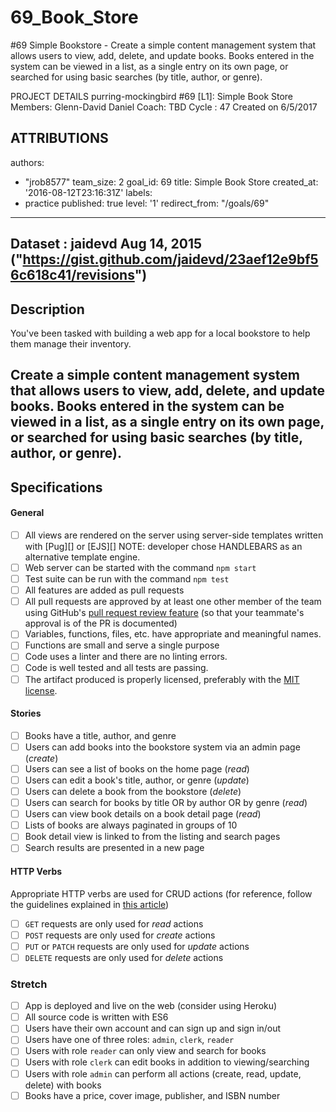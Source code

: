 # 69_Book_Store
#69 Simple Bookstore - Create a simple content management system that allows users to view, add, delete, and update books. Books entered in the system can be viewed in a list, as a single entry on its own page, or searched for using basic searches (by title, author, or genre).

PROJECT DETAILS
purring-mockingbird
#69 [L1]: Simple Book Store
Members: Glenn-David Daniel
Coach: TBD
Cycle : 47
Created on 6/5/2017

ATTRIBUTIONS
---
authors:
- "jrob8577"
team_size: 2
goal_id: 69
title: Simple Book Store
created_at: '2016-08-12T23:16:31Z'
labels:
- practice
published: true
level: '1'
redirect_from: "/goals/69"
---

Dataset :  jaidevd Aug 14, 2015 ("https://gist.github.com/jaidevd/23aef12e9bf56c618c41/revisions")
---

## Description

You've been tasked with building a web app for a local bookstore to help them manage their inventory.

Create a simple content management system that allows users to view, add, delete, and update books. 
Books entered in the system can be viewed in a list, as a single entry on its own page, or searched 
for using basic searches (by title, author, or genre).
---

## Specifications

#### General
- [ ] All views are rendered on the server using server-side templates written with [Pug][] or [EJS][] NOTE: developer chose HANDLEBARS as an alternative template engine.
- [ ] Web server can be started with the command `npm start`
- [ ] Test suite can be run with the command `npm test`
- [ ] All features are added as pull requests
- [ ] All pull requests are approved by at least one other member of the team using GitHub's [pull request review feature](https://help.github.com/articles/about-pull-request-reviews/) (so that your teammate's approval is of the PR is documented)
- [ ] Variables, functions, files, etc. have appropriate and meaningful names.
- [ ] Functions are small and serve a single purpose
- [ ] Code uses a linter and there are no linting errors.
- [ ] Code is well tested and all tests are passing.
- [ ] The artifact produced is properly licensed, preferably with the [MIT license](https://opensource.org/licenses/MIT).

#### Stories
- [ ] Books have a title, author, and genre
- [ ] Users can add books into the bookstore system via an admin page (_create_)
- [ ] Users can see a list of books on the home page (_read_)
- [ ] Users can edit a book's title, author, or genre (_update_)
- [ ] Users can delete a book from the bookstore (_delete_)
- [ ] Users can search for books by title OR by author OR by genre (_read_)
- [ ] Users can view book details on a book detail page (_read_)
- [ ] Lists of books are always paginated in groups of 10
- [ ] Book detail view is linked to from the listing and search pages
- [ ] Search results are presented in a new page

#### HTTP Verbs
Appropriate HTTP verbs are used for CRUD actions (for reference, follow the guidelines explained in [this article](http://www.vinaysahni.com/best-practices-for-a-pragmatic-restful-api#restful))
- [ ] `GET` requests are only used for _read_ actions
- [ ] `POST` requests are only used for _create_ actions
- [ ] `PUT` or `PATCH` requests are only used for _update_ actions
- [ ] `DELETE` requests are only used for _delete_ actions

### Stretch

- [ ] App is deployed and live on the web (consider using Heroku)
- [ ] All source code is written with ES6
- [ ] Users have their own account and can sign up and sign in/out
- [ ] Users have one of three roles: `admin`, `clerk`, `reader`
- [ ] Users with role `reader` can only view and search for books
- [ ] Users with role `clerk` can edit books in addition to viewing/searching
- [ ] Users with role `admin` can perform all actions (create, read, update, delete) with books
- [ ] Books have a price, cover image, publisher, and ISBN number
